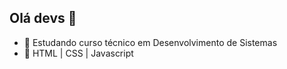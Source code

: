 ## Olá devs 👋

- 🔭 Estudando curso técnico em Desenvolvimento de Sistemas
- 🌱 HTML | CSS | Javascript
  
<!--28/09/24-->
